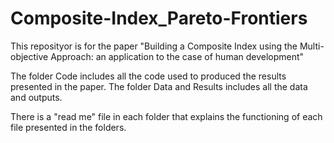 # Composite-Index_Pareto-Frontiers

This reposityor is for the paper "Building a Composite Index using the Multi-objective Approach: an application to the case of human development" 

The folder Code includes all the code used to produced the results presented in the paper.
The folder Data and Results includes all the data and outputs. 

There is a "read me" file in each folder that explains the functioning of each file presented in the folders.  

